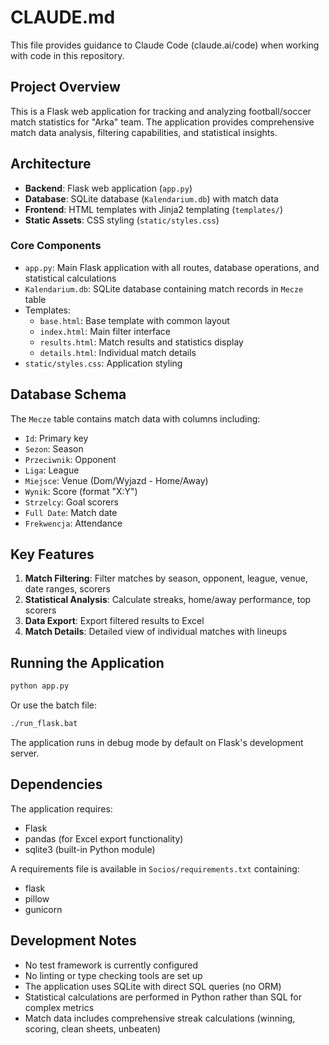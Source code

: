 # CLAUDE.md

This file provides guidance to Claude Code (claude.ai/code) when working with code in this repository.

## Project Overview

This is a Flask web application for tracking and analyzing football/soccer match statistics for "Arka" team. The application provides comprehensive match data analysis, filtering capabilities, and statistical insights.

## Architecture

- **Backend**: Flask web application (`app.py`)
- **Database**: SQLite database (`Kalendarium.db`) with match data
- **Frontend**: HTML templates with Jinja2 templating (`templates/`)
- **Static Assets**: CSS styling (`static/styles.css`)

### Core Components

- `app.py`: Main Flask application with all routes, database operations, and statistical calculations
- `Kalendarium.db`: SQLite database containing match records in `Mecze` table
- Templates:
  - `base.html`: Base template with common layout
  - `index.html`: Main filter interface
  - `results.html`: Match results and statistics display
  - `details.html`: Individual match details
- `static/styles.css`: Application styling

## Database Schema

The `Mecze` table contains match data with columns including:
- `Id`: Primary key
- `Sezon`: Season
- `Przeciwnik`: Opponent
- `Liga`: League
- `Miejsce`: Venue (Dom/Wyjazd - Home/Away)
- `Wynik`: Score (format "X:Y")
- `Strzelcy`: Goal scorers
- `Full Date`: Match date
- `Frekwencja`: Attendance

## Key Features

1. **Match Filtering**: Filter matches by season, opponent, league, venue, date ranges, scorers
2. **Statistical Analysis**: Calculate streaks, home/away performance, top scorers
3. **Data Export**: Export filtered results to Excel
4. **Match Details**: Detailed view of individual matches with lineups

## Running the Application

```bash
python app.py
```

Or use the batch file:
```bash
./run_flask.bat
```

The application runs in debug mode by default on Flask's development server.

## Dependencies

The application requires:
- Flask
- pandas (for Excel export functionality)
- sqlite3 (built-in Python module)

A requirements file is available in `Socios/requirements.txt` containing:
- flask
- pillow
- gunicorn

## Development Notes

- No test framework is currently configured
- No linting or type checking tools are set up
- The application uses SQLite with direct SQL queries (no ORM)
- Statistical calculations are performed in Python rather than SQL for complex metrics
- Match data includes comprehensive streak calculations (winning, scoring, clean sheets, unbeaten)